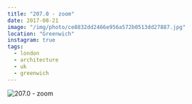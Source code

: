 ```yaml
---
title: "207.0 - zoom"
date: 2017-08-21
image: "/img/photo/ce8832dd2466e956a572b0513dd27887.jpg"
location: "Greenwich"
instagram: true
tags:
  - london
  - architecture
  - uk
  - greenwich
---
```


![207.0 - zoom](/img/photo/ce8832dd2466e956a572b0513dd27887.jpg)
